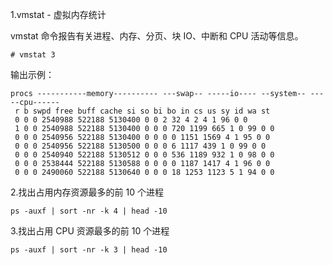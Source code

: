 1.vmstat - 虚拟内存统计

vmstat 命令报告有关进程、内存、分页、块 IO、中断和 CPU 活动等信息。


```
# vmstat 3
```
输出示例：

```
procs -----------memory---------- ---swap-- -----io---- --system-- -----cpu------
 r b swpd free buff cache si so bi bo in cs us sy id wa st
 0 0 0 2540988 522188 5130400 0 0 2 32 4 2 4 1 96 0 0
 1 0 0 2540988 522188 5130400 0 0 0 720 1199 665 1 0 99 0 0
 0 0 0 2540956 522188 5130400 0 0 0 0 1151 1569 4 1 95 0 0
 0 0 0 2540956 522188 5130500 0 0 0 6 1117 439 1 0 99 0 0
 0 0 0 2540940 522188 5130512 0 0 0 536 1189 932 1 0 98 0 0
 0 0 0 2538444 522188 5130588 0 0 0 0 1187 1417 4 1 96 0 0
 0 0 0 2490060 522188 5130640 0 0 0 18 1253 1123 5 1 94 0 0

```

2.找出占用内存资源最多的前 10 个进程

```
ps -auxf | sort -nr -k 4 | head -10
```

3.找出占用 CPU 资源最多的前 10 个进程


```
ps -auxf | sort -nr -k 3 | head -10
```
